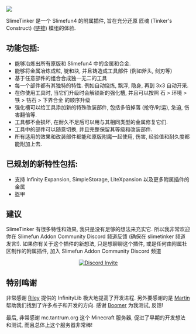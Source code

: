 ![](https://github.com/Sefiraat/SlimeTinker/blob/master/images/logo/logo_large.png?raw=true)

SlimeTinker 是一个 Slimefun4 的附属插件, 旨在充分还原 匠魂 (Tinker's Construct) ([链接](https://www.curseforge.com/minecraft/mc-mods/tinkers-construct)) 模组的体验.

## 功能包括:
* 能够冶炼出所有原版和 Slimefun4 中的金属和合金. 
* 能够将金属冶炼成粒, 锭和块, 并且铸造成工具部件 (例如斧头, 剑刃等)
* 基于任意部件的组合合成独一无二的工具
* 每一个部件都有其独特的特性. 例如自动烧炼, 飘浮, 隐身, 再到 3x3 自动开采.
* 在你使用工具时, 当它们升级时会解锁新的强化槽, 并且可以按照 石 > 环境 > 铁 > 钻石 > 下界合金 的顺序升级
* 强化槽可以给工具添加新的特殊改装部件, 包括多倍掉落 (抢夺/时运), 急迫, 伤害翻倍等.
* 工具都不会损坏, 在耐久不足后可以用与其相同类型的金属修复它们.
* 工具中的部件可以随意切换, 并且完整保留其等级和改装部件.
* 所有适用的效果和改装部件都能和原版附魔一起使用, 伤害, 经验值和耐久度都能附加上去.

## 已规划的新特性包括:
* 支持 Infinity Expansion, SimpleStorage, LiteXpansion 以及更多附属插件的金属
* 盔甲

## 建议
SlimeTinker 有很多特性和效果, 我只是没有足够的想法来充实它. 所以我非常欢迎你在 Slimefun Addon Community Discord 频道反馈 (确保在 slimetinker 频道发言!). 
如果你有关于这个插件的新想法, 只是想聊聊这个插件, 或是任何由附属社区制作的附属插件, 加入 Slimefun Addon Community Discord 频道<br>
<p align="center">
  <a href="https://discord.gg/SqD3gg5SAU">
    <img src="https://discordapp.com/api/guilds/809178621424041997/widget.png?style=banner3" alt="Discord Invite"/>
  </a>
</p>

## 特别鸣谢
非常感谢 [Riley](https://github.com/Mooy1) 提供的 InfinityLib 极大地提高了开发进程. 另外要感谢的是 [Martin](https://github.com/martinbrom) 帮助我们找到了许多点子和开发的方向. 感谢 [Boomer](https://www.youtube.com/channel/UC2ZmER18YBRYube-62-JVpA) 为我测试, 反馈! 

最后, 非常感谢 mc.tantrum.org 这个 Minecraft 服务器, 促进了早期的开发想法和测试, 而且总体上这个服务器非常棒!